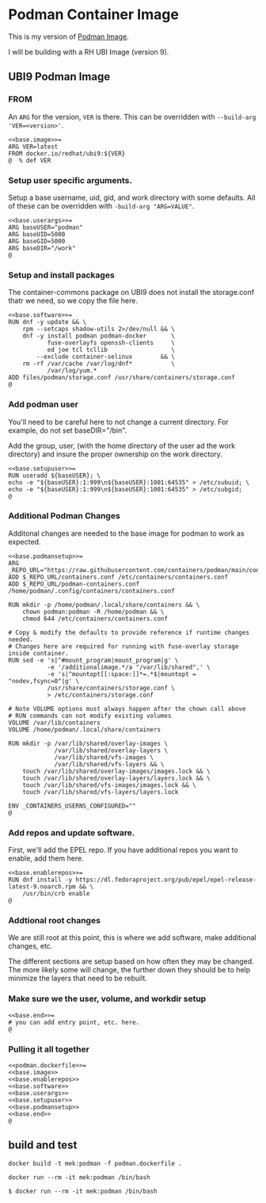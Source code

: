 # Podman Container Image

This is my version of [Podman
Image](https://github.com/containers/podman/blob/main/contrib/podmanimage/stable/Containerfile).

I will be building with a RH UBI Image (version 9).

## UBI9 Podman Image

### FROM

An `ARG` for the version, `VER` is there. This can be overridden with `--build-arg 'VER=<version>'`.

```
<<base.image>>=
ARG VER=latest
FROM docker.io/redhat/ubi9:${VER}
@  % def VER
```

### Setup user specific arguments.

Setup a base username, uid, gid, and work directory with some defaults. All of these can be overridden with `-build-arg "ARG=VALUE"`.

```
<<base.userargs>>=
ARG baseUSER="podman"
ARG baseUID=5000
ARG baseGID=5000
ARG baseDIR="/work"
@
```

### Setup and install packages

The container-commons package on UBI9 does not install the storage.conf
thatr we need, so we copy the file here. 

```
<<base.software>>=
RUN dnf -y update && \
    rpm --setcaps shadow-utils 2>/dev/null && \
    dnf -y install podman podman-docker       \
           fuse-overlayfs openssh-clients     \
           ed joe tcl tcllib                  \
        --exclude container-selinux        && \
    rm -rf /var/cache /var/log/dnf*           \
           /var/log/yum.*
ADD files/podman/storage.conf /usr/share/containers/storage.conf
@
```

### Add podman user

You'll need to be careful here to not change a current directory. For example, do not set baseDIR="/bin". 

Add the group, user, (with the home directory of the user ad the work directory) and insure the proper ownership on the work directory.

```
<<base.setupuser>>=
RUN useradd ${baseUSER}; \
echo -e "${baseUSER}:1:999\n${baseUSER}:1001:64535" > /etc/subuid; \
echo -e "${baseUSER}:1:999\n${baseUSER}:1001:64535" > /etc/subgid;
@
```

### Additional Podman Changes

Additonal changes are needed to the base image for podman to work as
expected.

```
<<base.podmansetup>>=
ARG _REPO_URL="https://raw.githubusercontent.com/containers/podman/main/contrib/podmanimage/stable"
ADD $_REPO_URL/containers.conf /etc/containers/containers.conf
ADD $_REPO_URL/podman-containers.conf /home/podman/.config/containers/containers.conf

RUN mkdir -p /home/podman/.local/share/containers && \
    chown podman:podman -R /home/podman && \
    chmod 644 /etc/containers/containers.conf

# Copy & modify the defaults to provide reference if runtime changes needed.
# Changes here are required for running with fuse-overlay storage inside container.
RUN sed -e 's|^#mount_program|mount_program|g' \
           -e '/additionalimage.*/a "/var/lib/shared",' \
           -e 's|^mountopt[[:space:]]*=.*$|mountopt = "nodev,fsync=0"|g' \
           /usr/share/containers/storage.conf \
           > /etc/containers/storage.conf

# Note VOLUME options must always happen after the chown call above
# RUN commands can not modify existing volumes
VOLUME /var/lib/containers
VOLUME /home/podman/.local/share/containers

RUN mkdir -p /var/lib/shared/overlay-images \
             /var/lib/shared/overlay-layers \
             /var/lib/shared/vfs-images \
             /var/lib/shared/vfs-layers && \
    touch /var/lib/shared/overlay-images/images.lock && \
    touch /var/lib/shared/overlay-layers/layers.lock && \
    touch /var/lib/shared/vfs-images/images.lock && \
    touch /var/lib/shared/vfs-layers/layers.lock

ENV _CONTAINERS_USERNS_CONFIGURED=""
@
```

### Add repos and update software.

First, we'll add the EPEL repo. If you have additional repos you want to 
enable, add them here.

```
<<base.enablerepos>>=
RUN dnf install -y https://dl.fedoraproject.org/pub/epel/epel-release-latest-9.noarch.rpm && \
    /usr/bin/crb enable
@
```

### Addtional root changes

We are still root at this point, this is where we add software, make 
additional changes, etc.

The different sections are setup based on how often they may be changed. 
The more likely some will change, the further down they should be to help 
minimize the layers that need to be rebuilt.

### Make sure we the user, volume, and workdir setup

```
<<base.end>>=
# you can add entry point, etc. here.
@
```

### Pulling it all together

```
<<podman.dockerfile>>=
<<base.image>>
<<base.enablerepos>>
<<base.software>>
<<base.userargs>>
<<base.setupuser>>
<<base.podmansetup>>
<<base.end>>
@
```

## build and test

`docker build -t mek:podman -f podman.dockerfile .`

`docker run --rm -it mek:podman /bin/bash`

```
$ docker run --rm -it mek:podman /bin/bash
```
